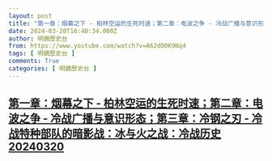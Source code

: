 ```yaml
---
layout: post
title: "第一章：烟幕之下 - 柏林空运的生死时速；第二章：电波之争 - 冷战广播与意识形态；第三章：冷钢之刃 - 冷战特种部队的暗影战：冰与火之战：冷战历史20240320"
date: 2024-03-20T16:40:34.000Z
author: 明鏡歷史台
from: https://www.youtube.com/watch?v=A62dO0K9Nq4
tags: [ 明鏡歷史台 ]
comments: True
categories: [ 明鏡歷史台 ]
---
```

<!--1710952834000-->
[第一章：烟幕之下 - 柏林空运的生死时速；第二章：电波之争 - 冷战广播与意识形态；第三章：冷钢之刃 - 冷战特种部队的暗影战：冰与火之战：冷战历史20240320](https://www.youtube.com/watch?v=A62dO0K9Nq4)
------

<div>

</div>

